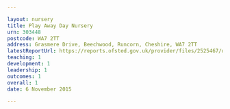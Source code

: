 ```yaml
---

layout: nursery
title: Play Away Day Nursery
urn: 303448
postcode: WA7 2TT
address: Grasmere Drive, Beechwood, Runcorn, Cheshire, WA7 2TT
latestReportUrl: https://reports.ofsted.gov.uk/provider/files/2525467/urn/303448.pdf
teaching: 1
development: 1
leadership: 1
outcomes: 1
overall: 1
date: 6 November 2015

---
```

